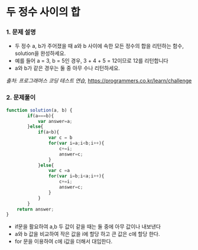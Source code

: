 # 두 정수 사이의 합

### 1. 문제 설명

- 두 정수 a, b가 주어졌을 때 a와 b 사이에 속한 모든 정수의 합을 리턴하는 함수, solution을 완성하세요.
- 예를 들어 a = 3, b = 5인 경우, 3 + 4 + 5 = 12이므로 12를 리턴합니다
- a와 b가 같은 경우는 둘 중 아무 수나 리턴하세요.

*출처: 프로그래머스 코딩 테스트 연습,* https://programmers.co.kr/learn/challenge

### 2. 문제풀이

```javascript
function solution(a, b) {
        if(a===b){
            var answer=a;
        }else{
            if(a<b){
                var c = b
                for(var i=a;i<b;i++){
                    c+=i;
                    answer=c;
                }
            }else{
                var c =a
                for(var i=b;i<a;i++){
                    c+=i;
                    answer=c;
                }
            }
        }
    return answer;
}
```

- if문을 활요하여 a,b 두 값이 같을 때는 둘 중에 아무 값이나 내보낸다
- a와 b 값을 비교하여 작은 값을 i에 할당 하고 큰 값은 c에 할당 한다.
- for 문을 이용하여 c에 i값을 더해서 대입한다.